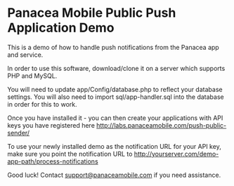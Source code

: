 Panacea Mobile Public Push Application Demo
=================

This is a demo of how to handle push notifications from the Panacea app and service.

In order to use this software, download/clone it on a server which supports PHP and MySQL.

You will need to update app/Config/database.php to reflect your database settings. You will also need to import sql/app-handler.sql into the database in order for this to work.

Once you have installed it - you can then create your applications with API keys you have registered here http://labs.panaceamobile.com/push-public-sender/

To use your newly installed demo as the notification URL for your API key, make sure you point the notification URL to http://yourserver.com/demo-app-path/process-notifications

Good luck! Contact support@panaceamobile.com if you need assistance.
